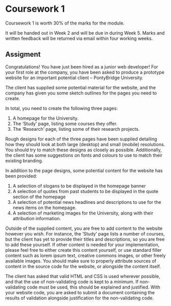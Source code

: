 # Coursework 1

Coursework 1 is worth 30% of the marks for the module.

It will be handed out in Week 2 and will be due in during Week 5. Marks and written feedback will be returned via email within four working weeks.

## Assigment

Congratulations! You have just been hired as a junior web developer! For your first role at the company, you have been asked to produce a prototype website for an important potential client – PontyBridge University. 

The client has supplied some potential material for the website, and the company has given you some sketch outlines for the pages you need to create. 

In total, you need to create the following three pages:

1.	A homepage for the University.
2.	The ‘Study’ page, listing some courses they offer.
3.	The ‘Research’ page, listing some of their research projects.

Rough designs for each of the three pages have been supplied detailing how they should look at both large (desktop) and small (mobile) resolutions. You should try to match these designs as closely as possible. Additionally, the client has some suggestions on fonts and colours to use to match their existing branding.

In addition to the page designs, some potential content for the website has been provided:

1.	A selection of slogans to be displayed in the homepage banner
2.	A selection of quotes from past students to be displayed in the quote section of the homepage
3.	A selection of potential news headlines and descriptions to use for the news items on the homepage.
4.	A selection of marketing images for the University, along with their attribution information.

Outside of the supplied content, you are free to add content to the website however you wish. For instance, the ‘Study’ page lists a number of courses, but the client has yet to provide their titles and descriptions, so you are free to add these yourself. If other content is needed for your implementation, please feel free to either create this content yourself, or use standard filler content such as lorem ipsum text, creative commons images, or other freely available images. You should make sure to properly attribute sources of content in the source code for the website, or alongside the content itself.

The client has asked that valid  HTML and CSS is used wherever possible, and that the use of non-validating code is kept to a minimum. If non-validating code must be used, this should be explained and justified. With your website code, you are asked to submit a document containing the results of validation alongside justification for the non-validating code.